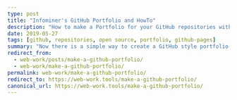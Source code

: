 ```yaml
---
type: post
title: "Infominer's GitHub Portfolio and HowTo"
description: "How to make a Portfolio for your GitHub repositories with `github/personal-website`"
date: 2019-05-27
tags: [github, repositories, open source, portfolio, github-pages]
summary: "Now there is a simple way to create a GitHub style portfolio for your github repositories!"
redirect_from:
  - web-work/posts/make-a-github-portfolio/
  - web-work/make-a-github-portfolio/
permalink: web-work/make-a-github-portfolio/
redirect_to: https://web-work.tools/make-a-github-portfolio/
canonical_url: https://web-work.tools/make-a-github-portfolio/
---
```

